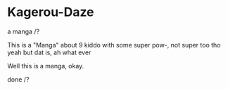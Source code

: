 # Kagerou-Daze
a manga /?

This is a "Manga" about 9 kiddo with some super pow-, not super too tho yeah but dat is, ah what ever

Well this is a manga, okay.

done /?

